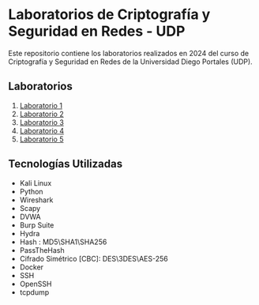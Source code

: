 # Laboratorios de Criptografía y Seguridad en Redes - UDP
Este repositorio contiene los laboratorios realizados en 2024 del curso de Criptografía y Seguridad en Redes de la Universidad Diego Portales (UDP).
## Laboratorios
1. [Laboratorio 1](./Laboratorio1)
2. [Laboratorio 2](./Laboratorio2)
3. [Laboratorio 3](./Laboratorio3)
4. [Laboratorio 4](./Laboratorio4)
5. [Laboratorio 5](./Laboratorio5)

## Tecnologías Utilizadas
- Kali Linux
- Python
- Wireshark
- Scapy
- DVWA
- Burp Suite
- Hydra
- Hash : MD5\SHA1\SHA256
- PassTheHash
- Cifrado Simétrico [CBC]: DES\3DES\AES-256
- Docker
- SSH
- OpenSSH
- tcpdump

